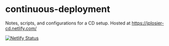 # continuous-deployment
Notes, scripts, and configurations for a CD setup. 
Hosted at https://jplosier-cd.netlify.com/

[![Netlify Status](https://api.netlify.com/api/v1/badges/6761bb91-0b8d-450a-a1a3-28c079a79024/deploy-status)](https://app.netlify.com/sites/jplosier-cd/deploys)
